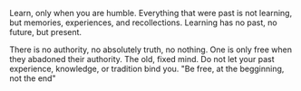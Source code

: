 

Learn, only when you are humble. Everything that were past is not learning, but memories, experiences, and recollections.
Learning has no past, no future, but present.





There is no authority, no absolutely truth, no nothing. One is only free when they abadoned their authority. The old, fixed mind.
Do not let your past experience, knowledge, or tradition bind you.
"Be free, at the begginning, not the end"